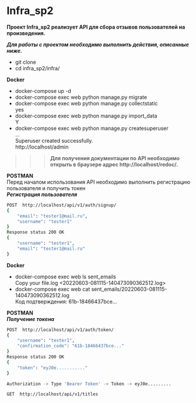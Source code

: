 # Infra_sp2
**Проект Infra_sp2 реализует API для сбора отзывов пользователей на произведения.**

***Для работы с проектом необходимо выполнить действия, описанные ниже.***

- git clone <project>
- cd infra_sp2/infra/

**Docker**
- docker-compose up -d
- docker-compose exec web python manage.py migrate
- docker-compose exec web python manage.py collectstatic  
yes
- docker-compose exec web python manage.py import_data  
Y
- docker-compose exec web python manage.py createsuperuser  
...  
Superuser created successfully.  
http://localhost/admin

>>>**Для получения документации по API необходимо открыть в браузере адрес http://localhost/redoc/.**

**POSTMAN**  
Перед началом использования API необходимо выполнить регистрацию пользователя и получить токен  
***Регистрация пользователя***
```sh
POST  http://localhost/api/v1/auth/signup/
{
    "email": "tester1@mail.ru",
    "username": "tester1"
}
Response status 200 OK
{
    "username": "tester1",
    "email": "tester1@mail.ru"
}
```

**Docker**
- docker-compose exec web ls sent_emails  
Copy your file.log <20220603-081115-140473090362512.log>
- docker-compose exec web cat sent_emails/20220603-081115-140473090362512.log  
Код подтверждения: 61b-18466437bce...

**POSTMAN**  
***Получение токена***
```sh
POST  http://localhost/api/v1/auth/token/
{
    "username": "tester1",
    "confirmation_code": "61b-18466437bce..."
}
Response status 200 OK
{
    "token": "eyJ0e..........."
}

Authorization -> Type 'Bearer Token' -> Token -> eyJ0e.........

GET  http://localhost/api/v1/titles
```